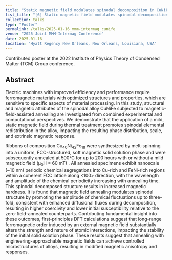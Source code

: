 ```yaml
---
title: "Static magnetic field modulates spinodal decomposition in CuNiFe system"
list_title: "[6] Static magnetic field modulates spinodal decomposition in CuNiFe system"
collection: talks
type: "Poster"
permalink: /talks/2025-01-16_mmm-intermag_cunife
venue: "2025 Joint MMM-Intermag Conference"
date: 2025-01-16
location: "Hyatt Regency New Orleans, New Orleans, Louisiana, USA"
---
```


Contributed poster at the 2022 Institute of Physics Theory of Condensed Matter (TCM) Group conference.

<h2>Abstract</h2>
Electric machines with improved efficiency and performance require ferromagnetic materials with optimized structures and properties, which are sensitive to specific aspects of material processing. In this study, structural and magnetic attributes of the spinodal alloy CuNiFe subjected to magnetic-field-assisted annealing are investigated from combined experimental and computational perspectives. We demonstrate that the application of a mild, static magnetic field during thermal treatment promotes spinodal elemental redistribution in the alloy, impacting the resulting phase distribution, scale, and extrinsic magnetic response. 

Ribbons of composition Cu<sub>40</sub>Ni<sub>42</sub>Fe<sub>18</sub> were synthesized by melt-spinning into a uniform, FCC-structured, soft magnetic solid solution phase and were subsequently annealed at 500°C for up to 200 hours with or without a mild magnetic field (µ<sub>0</sub>H = 60 mT) . All annealed specimens exhibit nanoscale (~10 nm) periodic chemical segregations into Cu-rich and FeNi-rich regions within a coherent FCC lattice along <100> direction, with the wavelength and amplitude of the chemical periodicity increasing with annealing time. This spinodal decomposed structure results in increased magnetic hardness. It is found that magnetic field annealing modulates spinodal structure by promoting the amplitude of chemical fluctuations up to three-fold, consistent with enhanced diffusional fluxes during decomposition, resulting in higher coercivity and lower initial susceptibility relative to the zero-field-annealed counterparts. Contributing fundamental insight into these outcomes, first-principles DFT calculations  suggest that long-range ferromagnetic order induced by an external magnetic field substantially alters the strength and nature of atomic interactions, impacting the stability of the initial solid solution phase. These results suggest that annealing with engineering-approachable magnetic fields can achieve controlled microstructures of alloys, resulting in modified magnetic anisotropy and responses.

